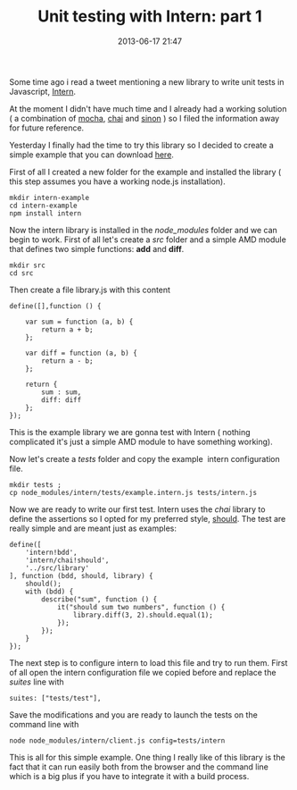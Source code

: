 ﻿---
layout: post
title: "Unit testing with Intern: part 1"
date: 2013-06-17 21:47
comments: true
categories: ["unit testing","javascript","intern"]
---


Some time ago i read a tweet mentioning a new library to write unit tests in Javascript, [Intern](http://theintern.io/). 

At the moment I didn't have much time and I already had a working solution ( a combination of [mocha](http://visionmedia.github.io/mocha/), [chai](http://chaijs.com/) and [sinon](http://sinonjs.org/) ) so I filed the information away for future reference.

Yesterday I finally had the time to try this library so I decided to create a simple example that you can download [here](https://github.com/Bjornej/intern-example).

First of all I created a new folder for the example and installed the library ( this step assumes you have a working node.js installation).

	mkdir intern-example
	cd intern-example
	npm install intern

Now the intern library is installed in the *node_modules* folder and we can begin to work. First of all let's create a *src* folder and a simple AMD module that defines two simple functions: **add** and **diff**.

	mkdir src
	cd src


<!--more-->

Then create a file library.js with this content


	define([],function () {
    	
		var sum = function (a, b) {
        	return a + b;
    	};

    	var diff = function (a, b) {
        	return a - b;
    	};    
	
		return {
        	sum : sum,
        	diff: diff
    	};
	});


This is the example library we are gonna test with Intern ( nothing complicated it's just a simple AMD module to have something working).

Now let's create a *tests* folder and copy the example  intern configuration file.

	mkdir tests ;
	cp node_modules/intern/tests/example.intern.js tests/intern.js


Now we are ready to write our first test. Intern uses the *chai* library to define the assertions so I opted for my preferred style, [should](http://chaijs.com/guide/styles/#should). The test are really simple and are meant just as examples:


	define([
		'intern!bdd',
		'intern/chai!should',
		'../src/library'
	], function (bdd, should, library) {
    	should();
    	with (bdd) {
        	describe("sum", function () {
        	    it("should sum two numbers", function () {
                	library.diff(3, 2).should.equal(1);
            	});
        	});
    	}
	});



The next step is to configure intern to load this file and try to run them. First of all open the intern configuration file we copied before and replace the *suites* line with

	suites: ["tests/test"],

Save the modifications and you are ready to launch the tests on the command line with

	node node_modules/intern/client.js config=tests/intern

This is all for this simple example. One thing I really like of this library is the fact that it can run easily both from the browser and the command line which is a big plus if you have to integrate it with a build process.